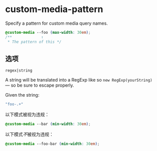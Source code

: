 # custom-media-pattern

Specify a pattern for custom media query names.

```css
@custom-media --foo (max-width: 30em);
/**             ↑
 * The pattern of this */
```

## 选项

`regex|string`

A string will be translated into a RegExp like so `new RegExp(yourString)` — so be sure to escape properly.

Given the string:

```js
"foo-.+"
```

以下模式被视为违规：

```css
@custom-media --bar (min-width: 30em);
```

以下模式*不*被视为违规：

```css
@custom-media --foo-bar (min-width: 30em);
```
